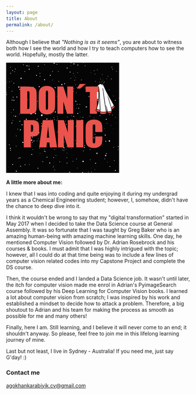 ```yaml
---
layout: page
title: About
permalink: /about/
---
```

Although I believe that _"Nothing is as it seems"_, you are about to witness both how I see the world and how I try to teach computers how to see the world. Hopefully, mostly the latter. 

![2019-4-25-about](/images/dont_panic.jpg "2019-4-25-about")

**A little more about me:**

I knew that I was into coding and quite enjoying it during my undergrad years as a Chemical Engineering student; however, I, somehow, didn't have the chance to deep dive into it. 

I think it wouldn't be wrong to say that my "digital transformation" started in May 2017 when I decided to take the Data Science course at General Assembly. It was so fortunate that I was taught by Greg Baker who is an amazing human-being with amazing machine learning skills. One day, he mentioned Computer Vision followed by Dr. Adrian Rosebrock and his courses & books. I must admit that I was highly intrigued with the topic; however, all I could do at that time being was to include a few lines of computer vision related codes into my Capstone Project and complete the DS course.

Then, the course ended and I landed a Data Science job. It wasn't until later, the itch for computer vision made me enrol in Adrian's PyimageSearch course followed by his Deep Learning for Computer Vision books. I learned a lot about computer vision from scratch; I was inspired by his work and established a mindset to decide how to attack a problem. Therefore, a big shoutout to Adrian and his team for making the process as smooth as possible for me and many others! 

Finally, here I am. Still learning, and I believe it will never come to an end; it shouldn't anyway. So please, feel free to join me in this lifelong learning journey of mine.

Last but not least, I live in Sydney - Australia! If you need me, just say G'day! :)

### Contact me

agokhankarabiyik.cv@gmail.com
